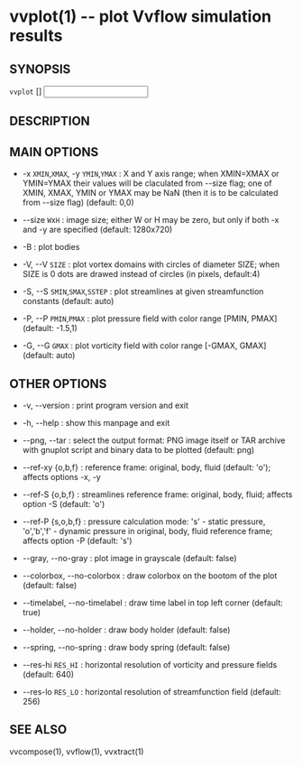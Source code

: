 vvplot(1) -- plot Vvflow simulation results
====

## SYNOPSIS

`vvplot` [<OPTIONS>] <INPUT> <TARGET>

## DESCRIPTION

## MAIN OPTIONS

  * -x `XMIN`,`XMAX`, -y `YMIN`,`YMAX` :
    X and Y axis range;
    when XMIN=XMAX or YMIN=YMAX their values will be claculated from --size flag;
    one of XMIN, XMAX, YMIN or YMAX may be NaN (then it is to be calculated from --size flag)
    (default: 0,0)

  * --size `W`x`H` :
    image size;
    either W or H may be zero, but only if both -x and -y are specified
    (default: 1280x720)

  * -B :
    plot bodies

  * -V, --V `SIZE` :
    plot vortex domains with circles of diameter SIZE;
    when SIZE is 0 dots are drawed instead of circles
    (in pixels, default:4)

  * -S, --S `SMIN`,`SMAX`,`SSTEP` :
    plot streamlines at given streamfunction constants
    (default: auto)

  * -P, --P `PMIN`,`PMAX` :
    plot pressure field with color range \[PMIN, PMAX\]
    (default: -1.5,1)

  * -G, --G `GMAX` :
    plot vorticity field with color range \[-GMAX, GMAX\]
    (default: auto)

## OTHER OPTIONS

  * -v, --version :
    print program version and exit

  * -h, --help :
    show this manpage and exit

  * --png, --tar :
    select the output format: PNG image itself or TAR archive
    with gnuplot script and binary data to be plotted
    (default: png)

  * --ref-xy {o,b,f} :
    reference frame: original, body, fluid (default: 'o'); affects options -x, -y

  * --ref-S {o,b,f} :
    streamlines reference frame: original, body, fluid;
    affects option -S
    (default: 'o')

  * --ref-P {s,o,b,f} :
    pressure calculation mode:
    's' - static pressure,
    'o','b','f' - dynamic pressure in original, body, fluid reference frame;
    affects option -P
    (default: 's')

  * --gray, --no-gray :
    plot image in grayscale (default: false)

  * --colorbox, --no-colorbox :
    draw colorbox on the bootom of the plot (default: false)

  * --timelabel, --no-timelabel :
    draw time label in top left corner (default: true)

  * --holder, --no-holder :
    draw body holder (default: false)

  * --spring, --no-spring :
    draw body spring (default: false)

  * --res-hi `RES_HI` :
    horizontal resolution of vorticity and pressure fields (default: 640)

  * --res-lo `RES_LO` :
    horizontal resolution of streamfunction field (default: 256)


## SEE ALSO
  vvcompose(1), vvflow(1), vvxtract(1)
